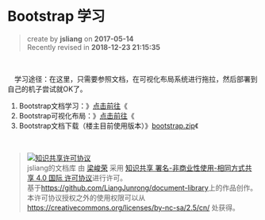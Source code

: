 Bootstrap 学习
===

> create by **jsliang** on **2017-05-14**  
> Recently revised in **2018-12-23 21:15:35**

<br>

&emsp;学习途径：在这里，只需要参照文档，在可视化布局系统进行拖拉，然后部署到自己的机子尝试就OK了。
1. Bootstrap文档学习：》[点击前往](http://www.runoob.com/bootstrap/bootstrap-tutorial.html)《
2. Bootstrap可视化布局：》[点击前往](http://www.ibootstrap.cn/)《
3. Bootstrap文档下载（楼主目前使用版本）》[bootstrap.zip](./resource/bootstrap.zip)《

<br>

> <a rel="license" href="http://creativecommons.org/licenses/by-nc-sa/4.0/"><img alt="知识共享许可协议" style="border-width:0" src="https://i.creativecommons.org/l/by-nc-sa/4.0/88x31.png" /></a><br /><span xmlns:dct="http://purl.org/dc/terms/" property="dct:title">jsliang的文档库</span> 由 <a xmlns:cc="http://creativecommons.org/ns#" href="https://github.com/LiangJunrong/document-library" property="cc:attributionName" rel="cc:attributionURL">梁峻荣</a> 采用 <a rel="license" href="http://creativecommons.org/licenses/by-nc-sa/4.0/">知识共享 署名-非商业性使用-相同方式共享 4.0 国际 许可协议</a>进行许可。<br />基于<a xmlns:dct="http://purl.org/dc/terms/" href="https://github.com/LiangJunrong/document-library" rel="dct:source">https://github.com/LiangJunrong/document-library</a>上的作品创作。<br />本许可协议授权之外的使用权限可以从 <a xmlns:cc="http://creativecommons.org/ns#" href="https://creativecommons.org/licenses/by-nc-sa/2.5/cn/" rel="cc:morePermissions">https://creativecommons.org/licenses/by-nc-sa/2.5/cn/</a> 处获得。